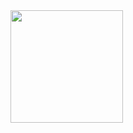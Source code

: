 <img height="180em" src="https://github-readme-stats.vercel.app/api?username=Madeean&show_icons=true&hide_border=true&&count_private=true&include_all_commits=true" />
